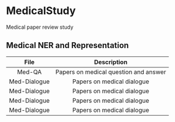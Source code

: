 # MedicalStudy

Medical paper review study

## Medical NER and Representation


File | Description 
:---: | :---: 
Med-QA | Papers on medical question and answer
Med-Dialogue | Papers on medical dialogue
Med-Dialogue | Papers on medical dialogue
Med-Dialogue | Papers on medical dialogue
Med-Dialogue | Papers on medical dialogue
